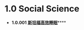 # 1.0 Social Science

* **1.0.001** [**斯坦福高效睡眠**](1.0.001-si-tan-fu-gao-xiao-shui-mian-fa.md)\*\*\*\*

